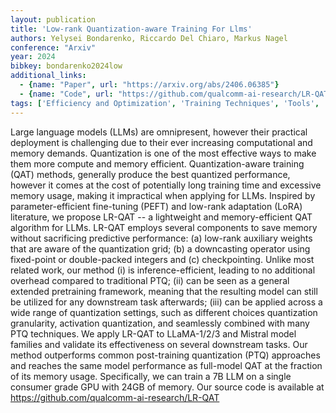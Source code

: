 ```yaml
---
layout: publication
title: 'Low-rank Quantization-aware Training For Llms'
authors: Yelysei Bondarenko, Riccardo Del Chiaro, Markus Nagel
conference: "Arxiv"
year: 2024
bibkey: bondarenko2024low
additional_links:
  - {name: "Paper", url: "https://arxiv.org/abs/2406.06385"}
  - {name: "Code", url: "https://github.com/qualcomm-ai-research/LR-QAT"}
tags: ['Efficiency and Optimization', 'Training Techniques', 'Tools', 'Quantization', 'Pretraining Methods', 'Fine-Tuning', 'Has Code']
---
```

Large language models (LLMs) are omnipresent, however their practical
deployment is challenging due to their ever increasing computational and memory
demands. Quantization is one of the most effective ways to make them more
compute and memory efficient. Quantization-aware training (QAT) methods,
generally produce the best quantized performance, however it comes at the cost
of potentially long training time and excessive memory usage, making it
impractical when applying for LLMs. Inspired by parameter-efficient fine-tuning
(PEFT) and low-rank adaptation (LoRA) literature, we propose LR-QAT -- a
lightweight and memory-efficient QAT algorithm for LLMs. LR-QAT employs several
components to save memory without sacrificing predictive performance: (a)
low-rank auxiliary weights that are aware of the quantization grid; (b) a
downcasting operator using fixed-point or double-packed integers and (c)
checkpointing. Unlike most related work, our method (i) is inference-efficient,
leading to no additional overhead compared to traditional PTQ; (ii) can be seen
as a general extended pretraining framework, meaning that the resulting model
can still be utilized for any downstream task afterwards; (iii) can be applied
across a wide range of quantization settings, such as different choices
quantization granularity, activation quantization, and seamlessly combined with
many PTQ techniques. We apply LR-QAT to LLaMA-1/2/3 and Mistral model families
and validate its effectiveness on several downstream tasks. Our method
outperforms common post-training quantization (PTQ) approaches and reaches the
same model performance as full-model QAT at the fraction of its memory usage.
Specifically, we can train a 7B LLM on a single consumer grade GPU with 24GB of
memory. Our source code is available at
https://github.com/qualcomm-ai-research/LR-QAT
